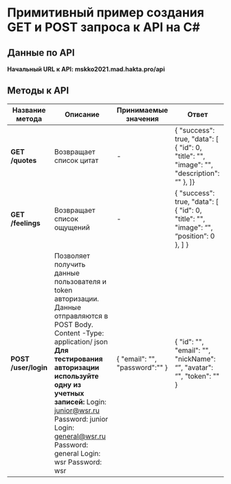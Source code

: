 # Примитивный пример создания GET и POST запроса к API на С#


## **Данные по API** 


**Начальный URL к API: mskko2021.mad.hakta.pro/api**


## Методы к API
| **Название метода**  | **Описание**                                                                                                                                                                                                                                                                                                   | **Принимаемые значения**       | **Ответ**                                                                                 |
|----------------------|----------------------------------------------------------------------------------------------------------------------------------------------------------------------------------------------------------------------------------------------------------------------------------------------------------------|--------------------------------|-------------------------------------------------------------------------------------------|
| **GET /quotes**      | Возвращает список цитат                                                                                                                                                                                                                                                                                        | -                              | { "success": true, "data": [ { "id": 0, "title": "", "image": "", "description": “" }, ]} |
| **GET /feelings**    | Возвращает список ощущений                                                                                                                                                                                                                                                                                     | -                              | { "success": true, "data": [ { "id": 0, "title": "", "image": “", “position”: 0 }, ] }    |
| **POST /user/login** | Позволяет получить данные пользователя и token авторизации. Данные отправляются в POST Body. Content -Type: application/ json  **Для тестирования авторизации используйте одну из учетных записей:**  Login: junior@wsr.ru Password: junior  Login: general@wsr.ru Password: general  Login: wsr Password: wsr | { "email": "", "password":"" } | { "id": "", "email": "", "nickName": “”, "avatar": “", "token": "" }                      |